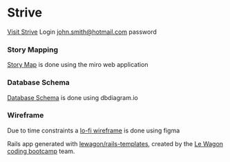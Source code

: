# Strive

[Visit Strive](https://strive-yc.herokuapp.com/)
Login
john.smith@hotmail.com
password

### Story Mapping

[Story Map](https://miro.com/app/board/uXjVOQZcCeQ=/) is done using the miro web application

### Database Schema

[Database Schema](https://dbdiagram.io/d/61c0a6d23205b45b73c5e622) is done using dbdiagram.io

### Wireframe

Due to time constraints a [lo-fi wireframe](https://www.figma.com/file/AlAbcaMYuS0TjGNc7xHSpE/Strive?node-id=0%3A1) is done using figma

Rails app generated with [lewagon/rails-templates](https://github.com/lewagon/rails-templates), created by the [Le Wagon coding bootcamp](https://www.lewagon.com) team.
